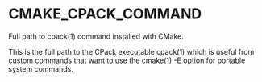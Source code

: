   

# CMAKE_CPACK_COMMAND  
Full path to cpack(1) command installed with CMake.  

This is the full path to the CPack executable cpack(1) which is
useful from custom commands that want to use the cmake(1) -E
option for portable system commands.  

